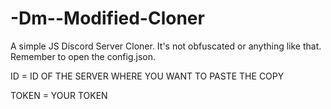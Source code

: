 # -Dm--Modified-Cloner

A simple JS Discord Server Cloner. It's not obfuscated or anything like that. Remember to open the config.json.

ID = ID OF THE SERVER WHERE YOU WANT TO PASTE THE COPY

TOKEN = YOUR TOKEN
